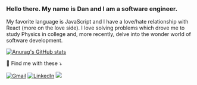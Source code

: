 ### Hello there. My name is Dan and I am a software engineer. 

My favorite language is JavaScript and I have a love/hate relationship with React (more on the love side). I love solving problems which drove me to study Physics in college and, more recently, delve into the wonder world of software development. 
<!--
**dupchurch93/dupchurch93** is a ✨ _special_ ✨ repository because its `README.md` (this file) appears on your GitHub profile.

Here are some ideas to get you started:

- 🔭 I’m currently working on ...
- 🌱 I’m currently learning ...
- 👯 I’m looking to collaborate on ...
- 🤔 I’m looking for help with ...
- 💬 Ask me about ...
- 📫 How to reach me: ...
- 😄 Pronouns: ...
- ⚡ Fun fact: ...
-->
[![Anurag's GitHub stats](https://github-readme-stats.vercel.app/api?username=dupchurch93&show_icons=true&theme=cobalt)](https://github.com/anuraghazra/github-readme-stats)

👋 Find me with these ⤵️


[![Gmail](https://img.shields.io/badge/-gmail-%23D14836?style=for-the-badge&logo=Gmail&logoColor=white)](mailto:danielupchurch93@gmail.com)
[![LinkedIn](https://img.shields.io/badge/LinkedIn-0077B5?style=for-the-badge&logo=linkedin&logoColor=white)](https://www.linkedin.com/in/daniel-upchurch-058899205/)
<a href="https://vantanova.com/#" target="_blank">
<img src="https://img.shields.io/badge/My_Portfolio-FF5722?style=for-the-badge&logo=rss&logoColor=white" />
</a>
